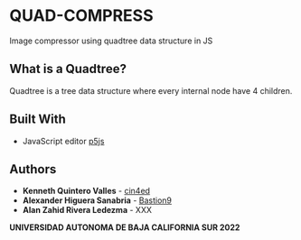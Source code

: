 # QUAD-COMPRESS

Image compressor using quadtree data structure in JS

## What is a Quadtree?

Quadtree is a tree data structure where every internal node have 4 children.

## Built With

* JavaScript editor [p5js](https://editor.p5js.org/)

## Authors

* **Kenneth Quintero Valles**    - [cin4ed](https://github.com/cin4ed)
* **Alexander Higuera Sanabria** - [Bastion9](https://github.com/bastion9)
* **Alan Zahid Rivera Ledezma**  - XXX

**UNIVERSIDAD AUTONOMA DE BAJA CALIFORNIA SUR 2022**

